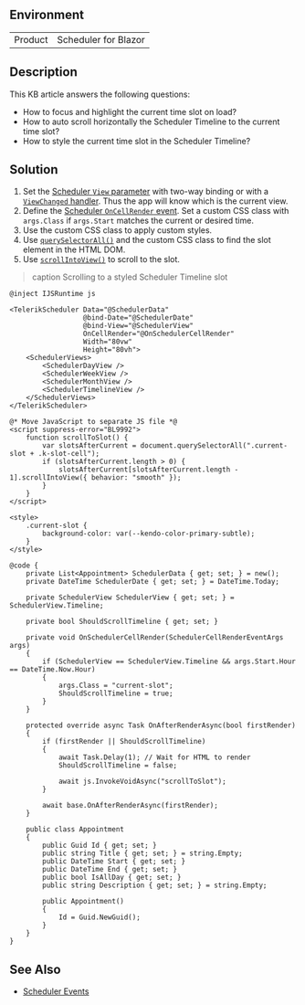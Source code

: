 
## Environment

<table>
<tbody>
<tr>
<td>Product</td>
<td>Scheduler for Blazor</td>
</tr>
</tbody>
</table>

## Description

This KB article answers the following questions:

* How to focus and highlight the current time slot on load?
* How to auto scroll horizontally the Scheduler Timeline to the current time slot?
* How to style the current time slot in the Scheduler Timeline?

## Solution

1. Set the [Scheduler `View` parameter](slug:scheduler-views-overview) with two-way binding or with a [`ViewChanged` handler](slug:scheduler-events#viewchanged). Thus the app will know which is the current view.
1. Define the [Scheduler `OnCellRender` event](slug:scheduler-events#oncellrender). Set a custom CSS class with `args.Class` if `args.Start` matches the current or desired time.
1. Use the custom CSS class to apply custom styles.
1. Use [`querySelectorAll()`](https://developer.mozilla.org/en-US/docs/Web/API/Document/querySelectorAll) and the custom CSS class to find the slot element in the HTML DOM.
1. Use [`scrollIntoView()`](https://developer.mozilla.org/en-US/docs/Web/API/Element/scrollIntoView) to scroll to the slot.

>caption Scrolling to a styled Scheduler Timeline slot

````RAZOR
@inject IJSRuntime js

<TelerikScheduler Data="@SchedulerData"
                  @bind-Date="@SchedulerDate"
                  @bind-View="@SchedulerView"
                  OnCellRender="@OnSchedulerCellRender"
                  Width="80vw"
                  Height="80vh">
    <SchedulerViews>
        <SchedulerDayView />
        <SchedulerWeekView />
        <SchedulerMonthView />
        <SchedulerTimelineView />
    </SchedulerViews>
</TelerikScheduler>

@* Move JavaScript to separate JS file *@
<script suppress-error="BL9992">
    function scrollToSlot() {
        var slotsAfterCurrent = document.querySelectorAll(".current-slot + .k-slot-cell");
        if (slotsAfterCurrent.length > 0) {
            slotsAfterCurrent[slotsAfterCurrent.length - 1].scrollIntoView({ behavior: "smooth" });
        }
    }
</script>

<style>
    .current-slot {
        background-color: var(--kendo-color-primary-subtle);
    }
</style>

@code {
    private List<Appointment> SchedulerData { get; set; } = new();
    private DateTime SchedulerDate { get; set; } = DateTime.Today;

    private SchedulerView SchedulerView { get; set; } = SchedulerView.Timeline;

    private bool ShouldScrollTimeline { get; set; }

    private void OnSchedulerCellRender(SchedulerCellRenderEventArgs args)
    {
        if (SchedulerView == SchedulerView.Timeline && args.Start.Hour == DateTime.Now.Hour)
        {
            args.Class = "current-slot";
            ShouldScrollTimeline = true;
        }
    }

    protected override async Task OnAfterRenderAsync(bool firstRender)
    {
        if (firstRender || ShouldScrollTimeline)
        {
            await Task.Delay(1); // Wait for HTML to render
            ShouldScrollTimeline = false;

            await js.InvokeVoidAsync("scrollToSlot");
        }

        await base.OnAfterRenderAsync(firstRender);
    }

    public class Appointment
    {
        public Guid Id { get; set; }
        public string Title { get; set; } = string.Empty;
        public DateTime Start { get; set; }
        public DateTime End { get; set; }
        public bool IsAllDay { get; set; }
        public string Description { get; set; } = string.Empty;

        public Appointment()
        {
            Id = Guid.NewGuid();
        }
    }
}
````

## See Also

* [Scheduler Events](slug:scheduler-events)

